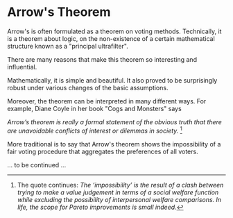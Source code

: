 # Arrow's Theorem

Arrow's is often formulated as a theorem on voting methods. Technically, it is a theorem about logic, on the non-existence of a certain mathematical structure known as a "principal ultrafilter". 

There are many reasons that make this theorem so interesting and influential. 

Mathematically, it is simple and beautiful. It also proved to be surprisingly robust under various changes of the basic assumptions. 

Moreover, the theorem can be interpreted in many different ways. For example, Diane Coyle in her book "Cogs and Monsters" says

*Arrow’s theorem is really a formal statement of the obvious truth that there are unavoidable conflicts of interest or dilemmas in society.* [^coyle]

[^coyle]: The quote continues: *The ‘impossibility’ is the result of a clash between trying to make a value judgement in terms of a social welfare function while excluding the possibility of interpersonal welfare comparisons. In life, the scope for Pareto improvements is small indeed.*

More traditional is to say that Arrow's theorem shows the impossibility of a fair voting procedure that aggregates the preferences of all voters.

... to be continued ...